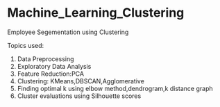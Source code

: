 # Machine_Learning_Clustering
Employee Segementation using Clustering 

Topics used:
1. Data Preprocessing
2. Exploratory Data Analysis
3. Feature Reduction:PCA
4. Clustering: KMeans,DBSCAN,Agglomerative
5. Finding optimal k using elbow method,dendrogram,k distance graph
6. Cluster evaluations using Silhouette scores
